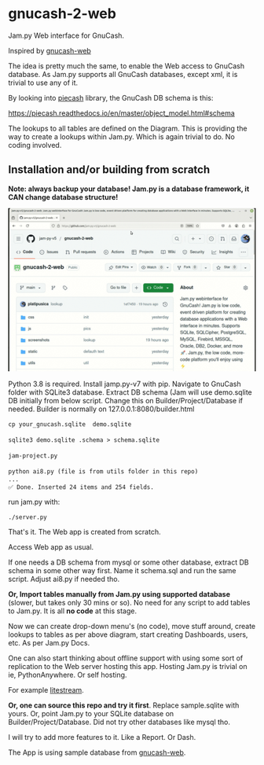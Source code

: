 gnucash-2-web
=============

Jam.py Web interface for GnuCash.

Inspired by [gnucash-web](https://github.com/joshuabach/gnucash-web/)

The idea is pretty much the same, to enable the Web access to GnuCash database.
As Jam.py supports all GnuCash databases, except xml, it is trivial to use any of it.

By looking into [piecash](https://pypi.org/project/piecash/) library, the GnuCash DB schema is this:

https://piecash.readthedocs.io/en/master/object_model.html#schema

The lookups to all tables are defined on the Diagram. This is providing the way to create a lookups
within Jam.py. Which is again trivial to do. No coding involved.


Installation and/or building from scratch
------------------------------------------

**Note: always backup your database! Jam.py is a database framework, it CAN change database structure!**

[![alt text](https://github.com/jam-py-v5/gnucash-2-web/blob/main/screenshots/gnucash_jampy.gif?raw=true)](https://northwind.pythonanywhere.com)

Python 3.8 is required.
Install jamp.py-v7 with pip.
Navigate to GnuCash folder with SQLite3 database. 
Extract DB schema (Jam will use demo.sqlite DB initially from below script. Change this on Builder/Project/Database if needed. Builder is normally on 127.0.0.1:8080/builder.html

```
cp your_gnucash.sqlite  demo.sqlite

sqlite3 demo.sqlite .schema > schema.sqlite

jam-project.py

python ai8.py (file is from utils folder in this repo)
...
✅ Done. Inserted 24 items and 254 fields.
```

run jam.py with:
```
./server.py
```
That's it. The Web app is created from scratch. 

Access Web app as usual.


If one needs a DB schema from mysql or some other database, extract DB schema in some other way first. Name it schema.sql and run the same script. Adjust ai8.py if needed tho.

**Or, Import tables manually from Jam.py using supported database** (slower, but takes only 30 mins or so).
No need for any script to add tables to Jam.py. It is all **no code** at this stage.

Now we can create drop-down menu's (no code), move stuff around, create lookups to tables as per above diagram, start creating Dashboards, users, etc. As per Jam.py Docs.

One can also start thinking about offline support with using some sort of replication to the Web server hosting this app. Hosting Jam.py is trivial on ie, PythonAnywhere. Or self hosting. 

For example [litestream](https://litestream.io/).

**Or, one can source this repo and try it first**. Replace sample.sqlite with yours. Or, point Jam.py to your SQLite database on Builder/Project/Database. Did not try other databases like mysql tho.

I will try to add more features to it. Like a Report. Or Dash.

The App is using sample database from [gnucash-web](https://github.com/joshuabach/gnucash-web/).

